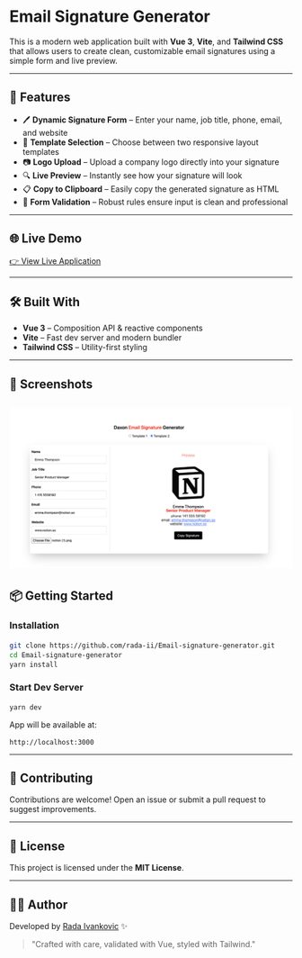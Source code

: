 # Email Signature Generator

This is a modern web application built with **Vue 3**, **Vite**, and **Tailwind CSS** that allows users to create clean, customizable email signatures using a simple form and live preview.

---

## 🚀 Features

- 🖊️ **Dynamic Signature Form** – Enter your name, job title, phone, email, and website
- 🎨 **Template Selection** – Choose between two responsive layout templates
- 📷 **Logo Upload** – Upload a company logo directly into your signature
- 🔍 **Live Preview** – Instantly see how your signature will look
- 📋 **Copy to Clipboard** – Easily copy the generated signature as HTML
- 🔐 **Form Validation** – Robust rules ensure input is clean and professional

---
## 🌐 Live Demo

<a href="https://email-signature-generator-steel.vercel.app/" target="_blank" rel="noopener noreferrer">
    👉 View Live Application
</a>

---

## 🛠️ Built With

- **Vue 3** – Composition API & reactive components
- **Vite** – Fast dev server and modern bundler
- **Tailwind CSS** – Utility-first styling

---

## 📸 Screenshots

![App Screenshot](preview.png)
---

## 📦 Getting Started

### Installation

```bash
git clone https://github.com/rada-ii/Email-signature-generator.git
cd Email-signature-generator
yarn install
```

### Start Dev Server

```bash
yarn dev
```

App will be available at:
```
http://localhost:3000
```

---


## 🤝 Contributing

Contributions are welcome! Open an issue or submit a pull request to suggest improvements.

---

## 📄 License

This project is licensed under the **MIT License**.

---

## 👩‍💻 Author

Developed by [Rada Ivankovic](https://github.com/rada-ii) ✨ 

> "Crafted with care, validated with Vue, styled with Tailwind."
